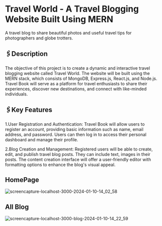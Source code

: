 # Travel World - A Travel Blogging Website Built Using MERN
A travel blog to share beautiful photos and useful travel tips for photographers and globe trotters.

## 🖇️Description

The objective of this project is to create a dynamic and interactive travel blogging website called Travel World. The website will be built using the MERN stack, which consists of MongoDB, Express.js, React.js, and Node.js. Travel Book will serve as a platform for travel enthusiasts to share their experiences, discover new destinations, and connect with like-minded individuals.
## **🖇️Key Features**

1.User Registration and Authentication: Travel Book will allow users to register an account, providing basic information such as name, email address, and password. Users can then log in to access their personal dashboard and manage their profile.

2.Blog Creation and Management: Registered users will be able to create, edit, and publish travel blog posts. They can include text, images in their posts. The content creation interface will offer a user-friendly editor with formatting options to enhance the blog's visual appeal.
## HomePage
![screencapture-localhost-3000-2024-01-10-14_02_58](https://github.com/anilamurali/Travel-blog_React/assets/95846831/da3146c1-f21a-4d2c-84af-4ec788a6ed41)

## All Blog

![screencapture-localhost-3000-blog-2024-01-10-14_22_59](https://github.com/anilamurali/Travel-blog_React/assets/95846831/d0388a22-8407-4eac-86bd-6af804c24457)



